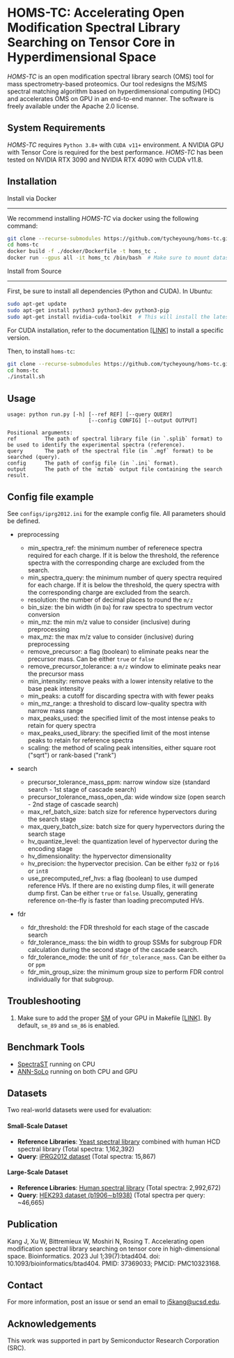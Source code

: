 HOMS-TC: Accelerating Open Modification Spectral Library Searching on Tensor Core in Hyperdimensional Space
=======================================================

_HOMS-TC_ is an open modification spectral library search (OMS) tool for mass spectrometry-based proteomics. Our tool redesigns the MS/MS spectral matching algorithm based on hyperdimensional computing (HDC) and accelerates OMS on GPU in an end-to-end manner. The software is freely available under the Apache 2.0 license.

System Requirements
------------------------------------------------------

_HOMS-TC_ requires `Python 3.8+` with `CUDA v11+` environment. A NVIDIA GPU with Tensor Core is required for the best performance. _HOMS-TC_ has been tested on NVIDIA RTX 3090 and NVIDIA RTX 4090 with CUDA v11.8. 

Installation
------------------------------------------------------

Install via Docker
*********************

We recommend installing _HOMS-TC_ via docker using the following command:

```bash
git clone --recurse-submodules https://github.com/tycheyoung/homs-tc.git
cd homs-tc
docker build -f ./docker/Dockerfile -t homs_tc .
docker run --gpus all -it homs_tc /bin/bash  # Make sure to mount dataset folder
```

Install from Source
*********************
First, be sure to install all dependencies (Python and CUDA). In Ubuntu:

```bash
sudo apt-get update
sudo apt-get install python3 python3-dev python3-pip 
sudo apt-get install nvidia-cuda-toolkit  # This will install the latest version of CUDA. Read below before proceed
```
For CUDA installation, refer to the documentation [\[LINK\]](https://docs.nvidia.com/cuda/cuda-installation-guide-linux/index.html) to install a specific version.

Then, to install `homs-tc`:

```bash
git clone --recurse-submodules https://github.com/tycheyoung/homs-tc.git
cd homs-tc
./install.sh
```

Usage
------------------------------------------------------

    usage: python run.py [-h] [--ref REF] [--query QUERY] 
                              [--config CONFIG] [--output OUTPUT]
                
    Positional arguments:
    ref         The path of spectral library file (in `.splib` format) to be used to identify the experimental spectra (reference).
    query       The path of the spectral file (in `.mgf` format) to be searched (query).
    config      The path of config file (in `.ini` format). 
    output      The path of the `mztab` output file containing the search result.

Config file example
------------------------------------------------------

See `configs/iprg2012.ini` for the example config file. All parameters should be defined.
* preprocessing
  - min_spectra_ref: the minimum number of referenece spectra required for each charge. If it is below the threshold, the reference spectra with the corresponding charge are excluded from the search.
  - min_spectra_query: the minimum number of query spectra required for each charge. If it is below the threshold, the query spectra with the corresponding charge are excluded from the search.
  - resolution: the number of decimal places to round the `m/z`
  - bin_size: the bin width (in `Da`) for raw spectra to spectrum vector conversion
  - min_mz: the min m/z value to consider (inclusive) during preprocessing
  - max_mz: the max m/z value to consider (inclusive) during preprocessing
  - remove_precursor: a flag (boolean) to eliminate peaks near the precursor mass. Can be either `true` or `false`
  - remove_precursor_tolerance: a `m/z` window to eliminate peaks near the precursor mass
  - min_intensity: remove peaks with a lower intensity relative to the base peak intensity
  - min_peaks: a cutoff for discarding spectra with with fewer peaks
  - min_mz_range: a threshold to discard low-quality spectra with narrow mass range
  - max_peaks_used: the specified limit of the most intense peaks to retain for query spectra
  - max_peaks_used_library: the specified limit of the most intense peaks to retain for reference spectra
  - scaling: the method of scaling peak intensities, either square root ("sqrt") or rank-based ("rank")

* search
  - precursor_tolerance_mass_ppm: narrow window size (standard search - 1st stage of cascade search)
  - precursor_tolerance_mass_open_da: wide window size (open search - 2nd stage of cascade search)
  - max_ref_batch_size: batch size for reference hypervectors during the search stage
  - max_query_batch_size: batch size for query hypervectors during the search stage
  - hv_quantize_level: the quantization level of hypervector during the encoding stage
  - hv_dimensionality: the hypervector dimensionality
  - hv_precision: the hypervector precision. Can be either `fp32` or `fp16` or `int8`
  - use_precomputed_ref_hvs: a flag (boolean) to use dumped reference HVs. If there are no existing dump files, it will generate dump first. Can be either `true` or `false`. Usually, generating reference on-the-fly is faster than loading precomputed HVs.

* fdr
  - fdr_threshold: the FDR threshold for each stage of the cascade search
  - fdr_tolerance_mass: the bin width to group SSMs for subgroup FDR calculation during the second stage of the cascade search.
  - fdr_tolerance_mode: the unit of `fdr_tolerance_mass`. Can be either `Da` or `ppm`
  - fdr_min_group_size: the minimum group size to perform FDR control individually for that subgroup.

Troubleshooting
----
1. Make sure to add the proper [SM](https://arnon.dk/matching-sm-architectures-arch-and-gencode-for-various-nvidia-cards/) of your GPU in Makefile [\[LINK\]](https://github.com/tycheyoung/homs-tc/blob/main/Makefile#L236).
By default, `sm_89` and `sm_86` is enabled.


Benchmark Tools
----------------------

- [SpectraST](https://pubmed.ncbi.nlm.nih.gov/17295354/) running on CPU
- [ANN-SoLo](https://pubs.acs.org/doi/10.1021/acs.jproteome.8b00359) running on both CPU and GPU

Datasets
----------------------

Two real-world datasets were used for evaluation:

#### Small-Scale Dataset
- **Reference Libraries**: [Yeast spectral library](https://www.ncbi.nlm.nih.gov/pmc/articles/PMC4349991/) combined with human HCD spectral library (Total spectra: 1,162,392)
- **Query**: [iPRG2012 dataset](https://www.ncbi.nlm.nih.gov/pmc/articles/PMC3879627/) (Total spectra: 15,867)

#### Large-Scale Dataset
- **Reference Libraries**: [Human spectral library](https://www.sciencedirect.com/science/article/pii/S2405471218303193) (Total spectra: 2,992,672)
- **Query**: [HEK293 dataset (b1906∼b1938)](https://pubmed.ncbi.nlm.nih.gov/26076430/) (Total spectra per query: ~46,665)



Publication
------------------------------------------------------
Kang J, Xu W, Bittremieux W, Moshiri N, Rosing T. Accelerating open modification spectral library searching on tensor core in high-dimensional space. Bioinformatics. 2023 Jul 1;39(7):btad404. doi: 10.1093/bioinformatics/btad404. PMID: 37369033; PMCID: PMC10323168.


Contact
------------------------------------------------------

For more information, post an issue or send an email to <j5kang@ucsd.edu>.

Acknowledgements
------------------------------------------------------

This work was supported in part by Semiconductor Research Corporation (SRC).
